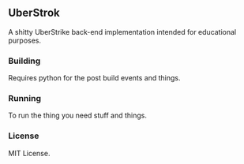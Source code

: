## UberStrok
A shitty UberStrike back-end implementation intended for educational purposes.

### Building
Requires python for the post build events and things.

### Running
To run the thing you need stuff and things.

### License
MIT License.
